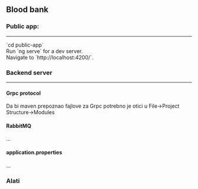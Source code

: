 ## Blood bank

### Public app:
<hr>
  `cd public-app` <br>
  Run `ng serve` for a dev server. <br>
  Navigate to `http://localhost:4200/`. 

### Backend server
<hr>

#### Grpc protocol
  Da bi maven prepoznao fajlove za Grpc potrebno je otici u File->Project Structure->Modules
  
#### RabbitMQ
  ...
  
#### application.properties
  ...

### Alati
  

  
